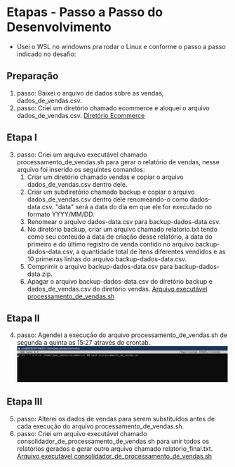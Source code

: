# Etapas - Passo a Passo do Desenvolvimento


- Usei o WSL no windowns pra rodar o Linux e conforme o passo a passo indicado no desafio:


## Preparação
1. passo: Baixei o arquivo de dados sobre as vendas, dados_de_vendas.csv.
2. passo: Criei um diretório chamado ecommerce e aloquei o arquivo dados_de_vendas.csv.
[Diretório Ecommerce](../Desafio/etapas/ecommerce/)


## Etapa I
3. passo: Criei um arquivo executável chamado processamento_de_vendas.sh para gerar o relatório de vendas, nesse arquivo foi inserido os seguintes comandos:
   1. Criar um diretório chamado vendas e copiar o arquivo dados_de_vendas.csv dentro dele.
   2. Criar um subdiretório chamado backup e copiar o arquivo dados_de_vendas.csv dentro dele renomeando-o como dados-data.csv. "data" será a data do dia em que ele for executado no formato YYYY/MM/DD.
   3. Renomear o arquivo dados-data.csv para backup-dados-data.csv.
   4. No diretório backup, criar um arquivo chamado relatorio.txt tendo como seu conteúdo a data de criação desse relatório, a data do primeiro e do último registro de venda contido no arquivo backup-dados-data.csv, a quantidade total de itens diferentes vendidos e as 10 primeiras linhas do arquivo backup-dados-data.csv.
   5. Comprimir o arquivo backup-dados-data.csv para backup-dados-data.zip.
   6. Apagar o arquivo backup-dados-data.csv do diretório backup e dados_de_vendas.csv do diretório vendas.
[Arquivo executável processamento_de_vendas.sh](../Desafio/etapas/ecommerce/processamento_de_vendas.sh)


## Etapa II
4. passo: Agendei a execução do arquivo processamento_de_vendas.sh de segunda a quinta as 15:27 através do crontab.
![Comando no crontab](../evidencias/crontab.png)


## Etapa III
5. passo: Alterei os dados de vendas para serem substituídos antes de cada execução do arquivo processamento_de_vendas.sh.
6. passo: Criei um arquivo executável chamado consolidador_de_processamento_de_vendas.sh para unir todos os relatórios gerados e gerar outro arquivo chamado relatorio_final.txt.
[Arquivo executável consolidador_de_processamento_de_vendas.sh](../Desafio/etapas/ecommerce/consolidador_de_processamento_de_vendas.sh)
